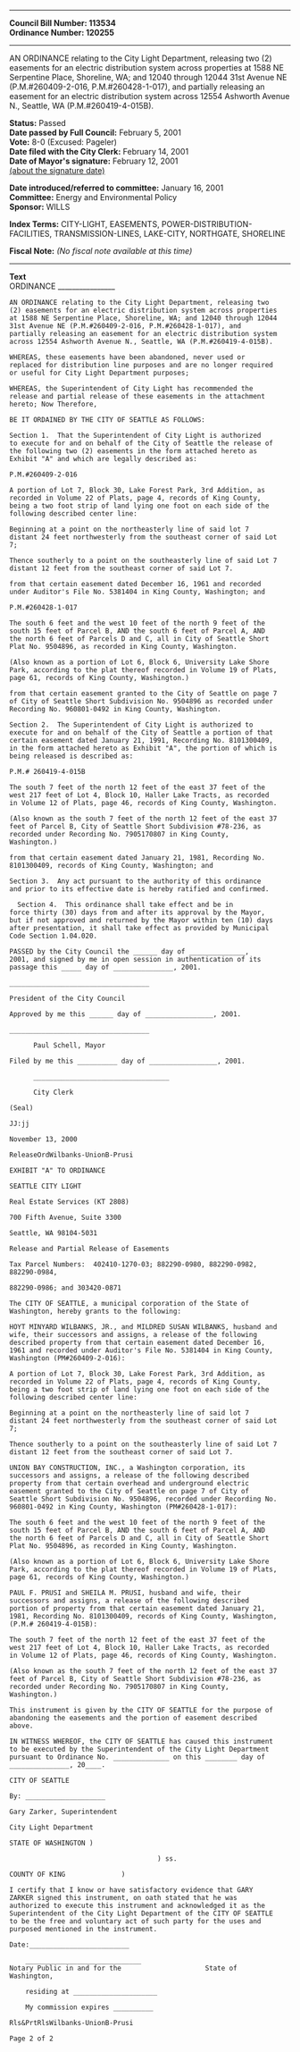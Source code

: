 * * * * *  
  
**Council Bill Number: [](#h0)[](#h2)113534**   
**Ordinance Number: 120255**  
  
* * * * *  
  
AN ORDINANCE relating to the City Light Department, releasing two (2) easements for an electric distribution system across properties at 1588 NE Serpentine Place, Shoreline, WA; and 12040 through 12044 31st Avenue NE (P.M.\#260409-2-016, P.M.\#260428-1-017), and partially releasing an easement for an electric distribution system across 12554 Ashworth Avenue N., Seattle, WA (P.M.\#260419-4-015B).  
  
**Status:** Passed   
**Date passed by Full Council:** February 5, 2001   
**Vote:** 8-0 (Excused: Pageler)   
**Date filed with the City Clerk:** February 14, 2001   
**Date of Mayor's signature:** February 12, 2001   
[(about the signature date)](/~public/approvaldate.htm)   
  
  
**Date introduced/referred to committee:** January 16, 2001   
**Committee:** Energy and Environmental Policy   
**Sponsor:** WILLS   
  
**Index Terms:** CITY-LIGHT, EASEMENTS, POWER-DISTRIBUTION-FACILITIES, TRANSMISSION-LINES, LAKE-CITY, NORTHGATE, SHORELINE  
  
**Fiscal Note:** *(No fiscal note available at this time)*  
  
* * * * *  
  
**Text**  
    ORDINANCE ________________  
  
    AN ORDINANCE relating to the City Light Department, releasing two  
    (2) easements for an electric distribution system across properties  
    at 1588 NE Serpentine Place, Shoreline, WA; and 12040 through 12044  
    31st Avenue NE (P.M.#260409-2-016, P.M.#260428-1-017), and  
    partially releasing an easement for an electric distribution system  
    across 12554 Ashworth Avenue N., Seattle, WA (P.M.#260419-4-015B).  
  
    WHEREAS, these easements have been abandoned, never used or  
    replaced for distribution line purposes and are no longer required  
    or useful for City Light Department purposes;  
  
    WHEREAS, the Superintendent of City Light has recommended the  
    release and partial release of these easements in the attachment  
    hereto; Now Therefore,  
  
    BE IT ORDAINED BY THE CITY OF SEATTLE AS FOLLOWS:  
  
    Section 1.  That the Superintendent of City Light is authorized  
    to execute for and on behalf of the City of Seattle the release of  
    the following two (2) easements in the form attached hereto as  
    Exhibit "A" and which are legally described as:  
  
    P.M.#260409-2-016  
  
    A portion of Lot 7, Block 30, Lake Forest Park, 3rd Addition, as  
    recorded in Volume 22 of Plats, page 4, records of King County,  
    being a two foot strip of land lying one foot on each side of the  
    following described center line:  
  
    Beginning at a point on the northeasterly line of said lot 7  
    distant 24 feet northwesterly from the southeast corner of said Lot  
    7;  
  
    Thence southerly to a point on the southeasterly line of said Lot 7  
    distant 12 feet from the southeast corner of said Lot 7.  
  
    from that certain easement dated December 16, 1961 and recorded  
    under Auditor's File No. 5381404 in King County, Washington; and  
  
    P.M.#260428-1-017  
  
    The south 6 feet and the west 10 feet of the north 9 feet of the  
    south 15 feet of Parcel B, AND the south 6 feet of Parcel A, AND  
    the north 6 feet of Parcels D and C, all in City of Seattle Short  
    Plat No. 9504896, as recorded in King County, Washington.  
  
    (Also known as a portion of Lot 6, Block 6, University Lake Shore  
    Park, according to the plat thereof recorded in Volume 19 of Plats,  
    page 61, records of King County, Washington.)  
  
    from that certain easement granted to the City of Seattle on page 7  
    of City of Seattle Short Subdivision No. 9504896 as recorded under  
    Recording No. 960801-0492 in King County, Washington.  
  
    Section 2.  The Superintendent of City Light is authorized to  
    execute for and on behalf of the City of Seattle a portion of that  
    certain easement dated January 21, 1991, Recording No. 8101300409,  
    in the form attached hereto as Exhibit "A", the portion of which is  
    being released is described as:  
  
    P.M.# 260419-4-015B  
  
    The south 7 feet of the north 12 feet of the east 37 feet of the  
    west 217 feet of Lot 4, Block 10, Haller Lake Tracts, as recorded  
    in Volume 12 of Plats, page 46, records of King County, Washington.  
  
    (Also known as the south 7 feet of the north 12 feet of the east 37  
    feet of Parcel B, City of Seattle Short Subdivision #78-236, as  
    recorded under Recording No. 7905170807 in King County,  
    Washington.)  
  
    from that certain easement dated January 21, 1981, Recording No.  
    8101300409, records of King County, Washington; and  
  
    Section 3.  Any act pursuant to the authority of this ordinance  
    and prior to its effective date is hereby ratified and confirmed.  
  
      Section 4.  This ordinance shall take effect and be in  
    force thirty (30) days from and after its approval by the Mayor,  
    but if not approved and returned by the Mayor within ten (10) days  
    after presentation, it shall take effect as provided by Municipal  
    Code Section 1.04.020.  
  
    PASSED by the City Council the ______ day of ______________,  
    2001, and signed by me in open session in authentication of its  
    passage this _____ day of _______________, 2001.  
  
    ___________________________________  
  
    President of the City Council  
  
    Approved by me this ______ day of _________________, 2001.  
  
    ___________________________________  
  
          Paul Schell, Mayor  
  
    Filed by me this __________ day of _________________, 2001.  
  
          __________________________________  
  
          City Clerk  
  
    (Seal)  
  
    JJ:jj  
  
    November 13, 2000  
  
    ReleaseOrdWilbanks-UnionB-Prusi  
  
    EXHIBIT "A" TO ORDINANCE  
  
    SEATTLE CITY LIGHT  
  
    Real Estate Services (KT 2808)  
  
    700 Fifth Avenue, Suite 3300  
  
    Seattle, WA 98104-5031  
  
    Release and Partial Release of Easements  
  
    Tax Parcel Numbers:  402410-1270-03; 882290-0980, 882290-0982,  
    882290-0984,  
  
    882290-0986; and 303420-0871  
  
    The CITY OF SEATTLE, a municipal corporation of the State of  
    Washington, hereby grants to the following:  
  
    HOYT MINYARD WILBANKS, JR., and MILDRED SUSAN WILBANKS, husband and  
    wife, their successors and assigns, a release of the following  
    described property from that certain easement dated December 16,  
    1961 and recorded under Auditor's File No. 5381404 in King County,  
    Washington (PM#260409-2-016):  
  
    A portion of Lot 7, Block 30, Lake Forest Park, 3rd Addition, as  
    recorded in Volume 22 of Plats, page 4, records of King County,  
    being a two foot strip of land lying one foot on each side of the  
    following described center line:  
  
    Beginning at a point on the northeasterly line of said lot 7  
    distant 24 feet northwesterly from the southeast corner of said Lot  
    7;  
  
    Thence southerly to a point on the southeasterly line of said Lot 7  
    distant 12 feet from the southeast corner of said Lot 7.  
  
    UNION BAY CONSTRUCTION, INC., a Washington corporation, its  
    successors and assigns, a release of the following described  
    property from that certain overhead and underground electric  
    easement granted to the City of Seattle on page 7 of City of  
    Seattle Short Subdivision No. 9504896, recorded under Recording No.  
    960801-0492 in King County, Washington (PM#260428-1-017):  
  
    The south 6 feet and the west 10 feet of the north 9 feet of the  
    south 15 feet of Parcel B, AND the south 6 feet of Parcel A, AND  
    the north 6 feet of Parcels D and C, all in City of Seattle Short  
    Plat No. 9504896, as recorded in King County, Washington.  
  
    (Also known as a portion of Lot 6, Block 6, University Lake Shore  
    Park, according to the plat thereof recorded in Volume 19 of Plats,  
    page 61, records of King County, Washington.)  
  
    PAUL F. PRUSI and SHEILA M. PRUSI, husband and wife, their  
    successors and assigns, a release of the following described  
    portion of property from that certain easement dated January 21,  
    1981, Recording No. 8101300409, records of King County, Washington,  
    (P.M.# 260419-4-015B):  
  
    The south 7 feet of the north 12 feet of the east 37 feet of the  
    west 217 feet of Lot 4, Block 10, Haller Lake Tracts, as recorded  
    in Volume 12 of Plats, page 46, records of King County, Washington.  
  
    (Also known as the south 7 feet of the north 12 feet of the east 37  
    feet of Parcel B, City of Seattle Short Subdivision #78-236, as  
    recorded under Recording No. 7905170807 in King County,  
    Washington.)  
  
    This instrument is given by the CITY OF SEATTLE for the purpose of  
    abandoning the easements and the portion of easement described  
    above.  
  
    IN WITNESS WHEREOF, the CITY OF SEATTLE has caused this instrument  
    to be executed by the Superintendent of the City Light Department  
    pursuant to Ordinance No. ______________ on this ________ day of  
    _______________, 20____.  
  
    CITY OF SEATTLE  
  
    By: ____________________  
  
    Gary Zarker, Superintendent  
  
    City Light Department  
  
    STATE OF WASHINGTON )  
  
                                         ) ss.  
  
    COUNTY OF KING              )  
  
    I certify that I know or have satisfactory evidence that GARY  
    ZARKER signed this instrument, on oath stated that he was  
    authorized to execute this instrument and acknowledged it as the  
    Superintendent of the City Light Department of the CITY OF SEATTLE  
    to be the free and voluntary act of such party for the uses and  
    purposed mentioned in the instrument.  
  
    Date:_________________________  
  
        _____________________________  
    Notary Public in and for the                     State of  
    Washington,  
  
        residing at _____________________  
  
        My commission expires __________  
  
    Rls&PrtRlsWilbanks-UnionB-Prusi  
  
    Page 2 of 2  
